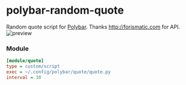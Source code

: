 # polybar-random-quote
Random quote script for [Polybar](https://github.com/jaagr/polybar). Thanks http://forismatic.com for API.
![preview](https://github.com/soapmangoesdown/polybar-random-quote/raw/master/preview.png)

### Module
```ini
[module/quote]
type = custom/script
exec = ~/.config/polybar/quote/quote.py
interval = 30
```
